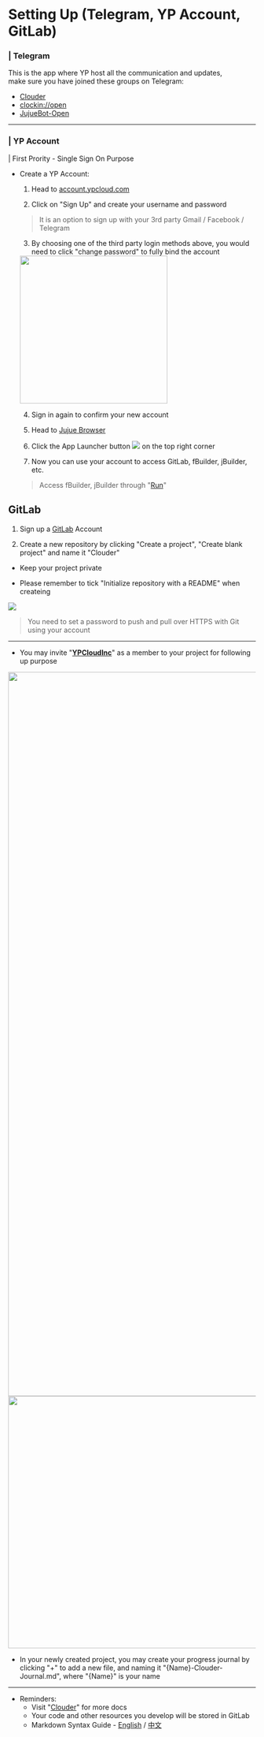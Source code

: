 # Setting Up (Telegram, YP Account, GitLab)

### | Telegram
This is the app where YP host all the communication and updates,
<br>make sure you have joined these groups on Telegram:
* [Clouder](https://t.me/clouder_open)
* [clockin://open](https://t.me/clockin_open)
* [JujueBot-Open](https://t.me/jujuebot_open)

---
### | YP Account 
| First Prority - Single Sign On Purpose

* Create a YP Account:
    1. Head to [account.ypcloud.com](https://account.ypcloud.com/#/login)

    2. Click on "Sign Up" and create your username and password
     > It is an option to sign up with your 3rd party Gmail / Facebook / Telegram

    3. By choosing one of the third party login methods above, you would need to  click "change password" to fully bind the account

    <img src="https://user-images.githubusercontent.com/116076967/197032230-e463c270-28a3-4510-8625-14bece013714.png" width=300 height=300>

    4. Sign in again to confirm your new account

    5. Head to [Jujue Browser](https://jujue.app/browser)

    6. Click the App Launcher button ![](https://i.imgur.com/3eNN7Er.png) on the top right corner

    7. Now you can use your account to access GitLab, fBuilder, jBuilder, etc.
    > Access fBuilder, jBuilder through "[Run](https://run.ypcloud.com)"

## GitLab
1. Sign up a [GitLab](https://gitlab.com/) Account

2. Create a new repository by clicking "Create a project", "Create blank project" and name it "Clouder"

* Keep your project private

* Please remember to tick "Initialize repository with a README" when createing 

![](https://user-images.githubusercontent.com/116076967/197028684-6b8b8c84-8417-40ee-a4c2-75c2004949d6.png)

> You need to set a password to push and pull over HTTPS with Git using your account

---
- You may invite "[**YPCloudInc**](https://gitlab.com/YPCloudInc)" as a member to your project for following up purpose

<img width="1470" src="https://user-images.githubusercontent.com/116076967/197031472-6e214003-3eba-418b-982d-47a71a7337e6.png">

<img width="512" src="https://user-images.githubusercontent.com/116076967/197030931-7edb944c-f283-4ebd-b62f-f04582cb2122.png">

- In your newly created project, you may create your progress journal by clicking "+" to add a new file, and naming it "{Name}-Clouder-Journal.md", where "{Name}" is your name 

---
* Reminders: 
    * Visit "[Clouder](https://github.com/YPCloudInc/Clouder/)" for more docs
    * Your code and other resources you develop will be stored in GitLab
    * Markdown Syntax Guide - [English](https://www.markdownguide.org/basic-syntax/) / [中文](https://markdown.tw/) 
